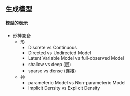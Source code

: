 ## 生成模型

#### 模型的表示

- 形神兼备
  - 形
    - Discrete  vs Continuous
    - Directed vs Undirected Model
    - Latent Variable Model vs full-observed Model
    - shallow vs deep (层)
    - sparse vs dense  (连接)
  - 神
    - parameteric Model vs  Non-parameteric Model
    - Implicit Density vs Explicit Density 

